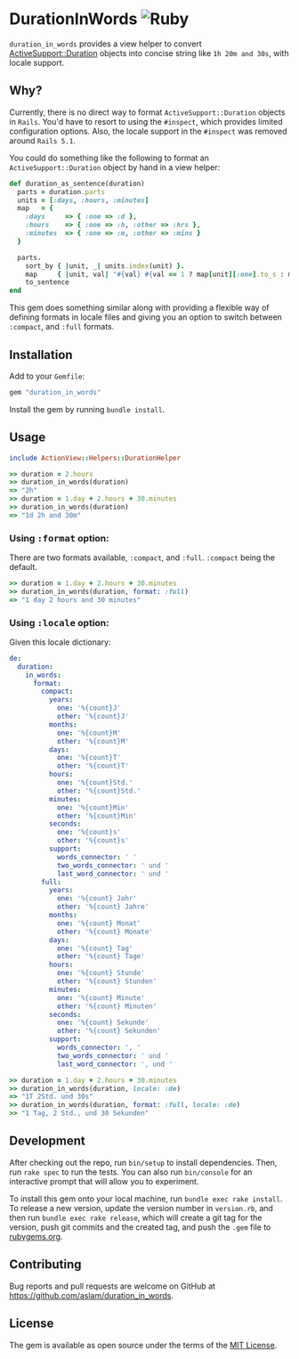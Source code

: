 # DurationInWords ![Ruby](https://github.com/aslam/duration_in_words/actions/workflows/main.yml/badge.svg)

`duration_in_words` provides a view helper to convert [ActiveSupport::Duration](https://api.rubyonrails.org/classes/ActiveSupport/Duration.html) objects into concise string like `1h 20m and 30s`, with locale support.

## Why?

Currently, there is no direct way to format `ActiveSupport::Duration` objects in `Rails`. You'd have to resort to using the `#inspect`, which provides limited configuration options. Also, the locale support in the `#inspect` was removed around `Rails 5.1`.

You could do something like the following to format an `ActiveSupport::Duration` object by hand in a view helper:

```ruby
def duration_as_sentence(duration)
  parts = duration.parts
  units = [:days, :hours, :minutes]
  map   = {
    :days     => { :one => :d },
    :hours    => { :one => :h, :other => :hrs },
    :minutes  => { :one => :m, :other => :mins }
  }

  parts.
    sort_by { |unit, _| units.index(unit) }.
    map     { |unit, val| "#{val} #{val == 1 ? map[unit][:one].to_s : map[unit][:other].to_s}" }.
    to_sentence
end
```

This gem does something similar along with providing a flexible way of defining formats in locale files and giving you an option to switch between `:compact`, and `:full` formats.

## Installation

Add to your `Gemfile`:

```ruby
gem "duration_in_words"
```

Install the gem by running `bundle install`.

## Usage

```ruby
include ActionView::Helpers::DurationHelper

>> duration = 2.hours
>> duration_in_words(duration)
=> "2h"
>> duration = 1.day + 2.hours + 30.minutes
>> duration_in_words(duration)
=> "1d 2h and 30m"
```

### Using <tt>:format</tt> option:

There are two formats available, `:compact`, and `:full`. `:compact` being the default.

```ruby
>> duration = 1.day + 2.hours + 30.minutes
>> duration_in_words(duration, format: :full)
=> "1 day 2 hours and 30 minutes"
```

### Using <tt>:locale</tt> option:

Given this locale dictionary:

```yaml
de:
  duration:
    in_words:
      format:
        compact:
          years:
            one: '%{count}J'
            other: '%{count}J'
          months:
            one: '%{count}M'
            other: '%{count}M'
          days:
            one: '%{count}T'
            other: '%{count}T'
          hours:
            one: '%{count}Std.'
            other: '%{count}Std.'
          minutes:
            one: '%{count}Min'
            other: '%{count}Min'
          seconds:
            one: '%{count}s'
            other: '%{count}s'
          support:
            words_connector: ' '
            two_words_connector: ' und '
            last_word_connector: ' und '
        full:
          years:
            one: '%{count} Jahr'
            other: '%{count} Jahre'
          months:
            one: '%{count} Monat'
            other: '%{count} Monate'
          days:
            one: '%{count} Tag'
            other: '%{count} Tage'
          hours:
            one: '%{count} Stunde'
            other: '%{count} Stunden'
          minutes:
            one: '%{count} Minute'
            other: '%{count} Minuten'
          seconds:
            one: '%{count} Sekunde'
            other: '%{count} Sekunden'
          support:
            words_connector: ', '
            two_words_connector: ' und '
            last_word_connector: ', und '
```

```ruby
>> duration = 1.day + 2.hours + 30.minutes
>> duration_in_words(duration, locale: :de)
=> "1T 2Std. und 30s"
>> duration_in_words(duration, format: :full, locale: :de)
>> "1 Tag, 2 Std., und 30 Sekunden"
```

## Development

After checking out the repo, run `bin/setup` to install dependencies. Then, run `rake spec` to run the tests. You can also run `bin/console` for an interactive prompt that will allow you to experiment.

To install this gem onto your local machine, run `bundle exec rake install`. To release a new version, update the version number in `version.rb`, and then run `bundle exec rake release`, which will create a git tag for the version, push git commits and the created tag, and push the `.gem` file to [rubygems.org](https://rubygems.org).

## Contributing

Bug reports and pull requests are welcome on GitHub at https://github.com/aslam/duration_in_words.

## License

The gem is available as open source under the terms of the [MIT License](https://opensource.org/licenses/MIT).
